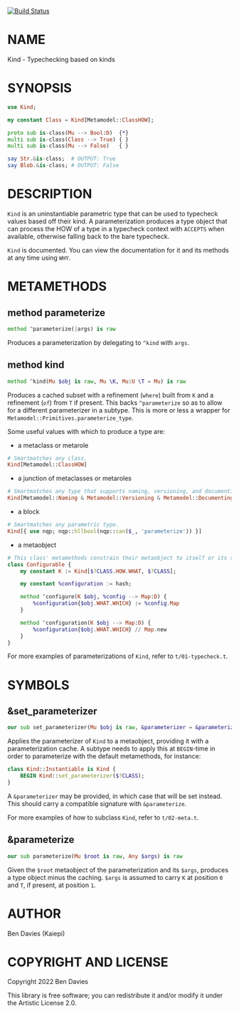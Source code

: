 [![Build Status](https://github.com/Kaiepi/ra-Kind/actions/workflows/test.yaml/badge.svg)](https://github.com/Kaiepi/ra-Kind/actions/workflows/test.yaml)

NAME
====

Kind - Typechecking based on kinds

SYNOPSIS
========

```raku
use Kind;

my constant Class = Kind[Metamodel::ClassHOW];

proto sub is-class(Mu --> Bool:D)  {*}
multi sub is-class(Class --> True) { }
multi sub is-class(Mu --> False)   { }

say Str.&is-class;  # OUTPUT: True
say Blob.&is-class; # OUTPUT: False
```

DESCRIPTION
===========

`Kind` is an uninstantiable parametric type that can be used to typecheck values based off their kind. A parameterization produces a type object that can process the HOW of a type in a typecheck context with `ACCEPTS` when available, otherwise falling back to the bare typecheck.

`Kind` is documented. You can view the documentation for it and its methods at any time using `WHY`.

METAMETHODS
===========

method parameterize
-------------------

```raku
method ^parameterize(|args) is raw
```

Produces a parameterization by delegating to `^kind` with `args`.

method kind
-----------

```raku
method ^kind(Mu $obj is raw, Mu \K, Mu:U \T = Mu) is raw
```

Produces a cached subset with a refinement (`where`) built from `K` and a refinement (`of`) from `T` if present. This backs `^parameterize` so as to allow for a different parameterizer in a subtype. This is more or less a wrapper for `Metamodel::Primitives.parameterize_type`.

Some useful values with which to produce a type are:

  * a metaclass or metarole

```raku
# Smartmatches any class.
Kind[Metamodel::ClassHOW]
```

  * a junction of metaclasses or metaroles

```raku
# Smartmatches any type that supports naming, versioning, and documenting.
Kind[Metamodel::Naming & Metamodel::Versioning & Metamodel::Documenting]
```

  * a block

```raku
# Smartmatches any parametric type.
Kind[{ use nqp; nqp::hllbool(nqp::can($_, 'parameterize')) }]
```

  * a metaobject

```raku
# This class' metamethods constrain their metaobject to itself or its subtypes.
class Configurable {
    my constant K := Kind[$?CLASS.HOW.WHAT, $?CLASS];

    my constant %configuration := hash;

    method ^configure(K $obj, %config --> Map:D) {
        %configuration{$obj.WHAT.WHICH} := %config.Map
    }

    method ^configuration(K $obj --> Map:D) {
        %configuration{$obj.WHAT.WHICH} // Map.new
    }
}
```

For more examples of parameterizations of `Kind`, refer to `t/01-typecheck.t`.

SYMBOLS
=======

&set_parameterizer
------------------

```raku
our sub set_parameterizer(Mu $obj is raw, &parameterizer = &parameterize --> Nil)
```

Applies the parameterizer of `Kind` to a metaobject, providing it with a parameterization cache. A subtype needs to apply this at `BEGIN`-time in order to parameterize with the default metamethods, for instance:

```raku
class Kind::Instantiable is Kind {
    BEGIN Kind::set_parameterizer($?CLASS);
}
```

A `&parameterizer` may be provided, in which case that will be set instead. This should carry a compatible signature with `&parameterize`.

For more examples of how to subclass `Kind`, refer to `t/02-meta.t`.

&parameterize
-------------

```raku
our sub parameterize(Mu $root is raw, Any $args) is raw
```

Given the `$root` metaobject of the parameterization and its `$args`, produces a type object minus the caching. `$args` is assumed to carry `K` at position `0` and `T`, if present, at position `1`.

AUTHOR
======

Ben Davies (Kaiepi)

COPYRIGHT AND LICENSE
=====================

Copyright 2022 Ben Davies

This library is free software; you can redistribute it and/or modify it under the Artistic License 2.0.

